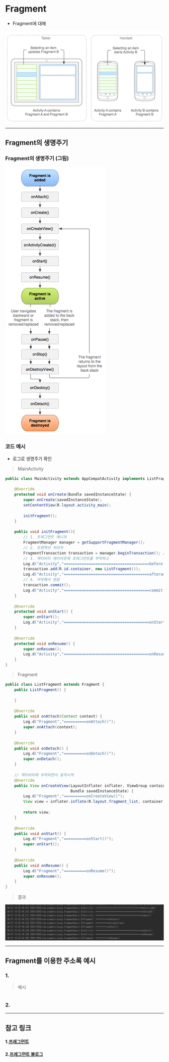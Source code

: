 # Fragment
  - Fragment에 대해

  ![](https://github.com/Lee-KyungSeok/Study/blob/master/Android/Contents/FragmentBasic2/picture/fragments.png)

---

## Fragment의 생명주기
  ### Fragment의 생명주기 (그림)

  ![](https://github.com/Lee-KyungSeok/Study/blob/master/Android/Contents/FragmentBasic2/picture/fragment_lifecycle.png)

  ### 코드 예시
  - 로그로 생명주기 확인

  >  MainActivity

  ```java
  public class MainActivity extends AppCompatActivity implements ListFragment.Callback {

      @Override
      protected void onCreate(Bundle savedInstanceState) {
          super.onCreate(savedInstanceState);
          setContentView(R.layout.activity_main);

          initFragment();
      }

      public void initFragment(){
          // 1. 프레그먼트 매니저
          FragmentManager manager = getSupportFragmentManager();
          // 2. 트랜잭션 처리자
          FragmentTransaction transaction = manager.beginTransaction(); // 프래크먼트를 처리하기 위한 트랜잭션을 시작
          // 3. 액티비티 레이아웃에 프레그먼트를 부착하고
          Log.d("Activity","======================================before add()");
          transaction.add(R.id.container, new ListFragment());
          Log.d("Activity","======================================afteradd()");
          // 4. 커밋해서 완료
          transaction.commit();
          Log.d("Activity","======================================commit()");
      }

      @Override
      protected void onStart() {
          super.onStart();
          Log.d("Activity","======================================onStart()");
      }

      @Override
      protected void onResume() {
          super.onResume();
          Log.d("Activity","======================================onResume()");
      }
  }
  ```

  >  Fragment

  ```java
  public class ListFragment extends Fragment {
      public ListFragment() {

      }

      @Override
      public void onAttach(Context context) {
          Log.d("Fragment","==========onAttach()");
          super.onAttach(context);
      }

      @Override
      public void onDetach() {
          Log.d("Fragment","==========onDetach()");
          super.onDetach();
      }

      // 액티비티에 부착되면서 동작시작
      @Override
      public View onCreateView(LayoutInflater inflater, ViewGroup container,
                               Bundle savedInstanceState) {
          Log.d("Fragment","==========onCreateView()");
          View view = inflater.inflate(R.layout.fragment_list, container, false);

          return view;
      }

      @Override
      public void onStart() {
          Log.d("Fragment","==========onStart()");
          super.onStart();
      }

      @Override
      public void onResume() {
          Log.d("Fragment","==========onResume()");
          super.onResume();
      }
  }  
  ```

  > 결과

  ![](https://github.com/Lee-KyungSeok/Study/blob/master/Android/Contents/FragmentBasic2/picture/fragments_ex.png)

---

## Fragment를 이용한 주소록 예시

### 1.
> 예시

```xml

```
### 2.

---

## 참고 링크
#### 1.[프래그먼트](https://developer.android.com/guide/components/fragments.html)
#### 2.[프레그먼트 블로그](http://blog.saltfactory.net/implement-layout-using-with-fragment/)
